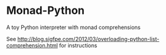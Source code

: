 # Monad-Python
A toy Python interpreter with monad comprehensions

See http://blog.sigfpe.com/2012/03/overloading-python-list-comprehension.html for instructions
